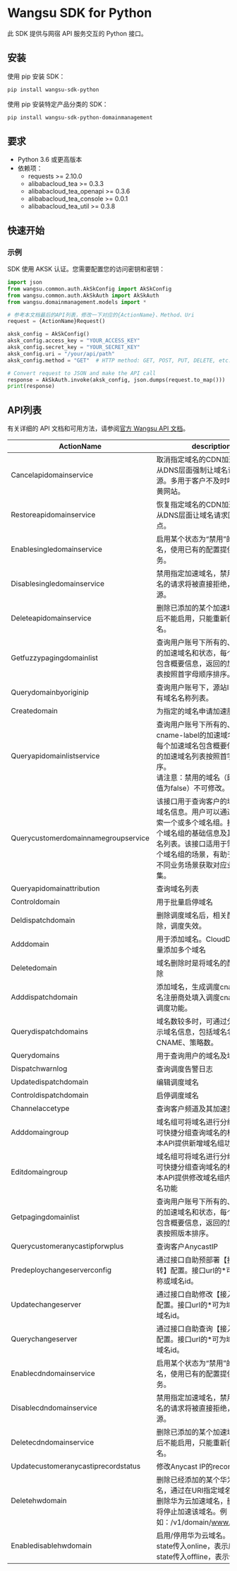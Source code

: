 # Wangsu SDK for Python

此 SDK 提供与网宿 API 服务交互的 Python 接口。

## 安装

使用 pip 安装 SDK：

```bash
pip install wangsu-sdk-python
```
使用 pip 安装特定产品分类的 SDK：

```bash
pip install wangsu-sdk-python-domainmanagement
```


## 要求

- Python 3.6 或更高版本
- 依赖项：
  - requests >= 2.10.0
  - alibabacloud_tea >= 0.3.3
  - alibabacloud_tea_openapi >= 0.3.6
  - alibabacloud_tea_console >= 0.0.1
  - alibabacloud_tea_util >= 0.3.8

## 快速开始

### 示例

SDK 使用 AKSK 认证。您需要配置您的访问密钥和密钥：

```python
import json
from wangsu.common.auth.AkSkConfig import AkSkConfig
from wangsu.common.auth.AkSkAuth import AkSkAuth
from wangsu.domainmanagement.models import *

# 参考本文档最后的API列表，修改一下对应的{ActionName}、Method、Uri
request = {ActionName}Request()

aksk_config = AkSkConfig()
aksk_config.access_key = "YOUR_ACCESS_KEY"
aksk_config.secret_key = "YOUR_SECRET_KEY"
aksk_config.uri = "/your/api/path"
aksk_config.method = "GET"  # HTTP method: GET, POST, PUT, DELETE, etc.

# Convert request to JSON and make the API call
response = AkSkAuth.invoke(aksk_config, json.dumps(request.to_map()))
print(response)

```


## API列表
有关详细的 API 文档和可用方法，请参阅[官方 Wangsu API 文档](https://www.wangsu.com/document/api-doc/Overview?productType=all)。

| ActionName | description | client_methods | uri |
| --- | --- | --- | --- |
| Cancelapidomainservice | 取消指定域名的CDN加速服务，即从DNS层面强制让域名请求直接回源。多用于客户不及时响应处理涉黄网站。 | PUT | /api/domain/*/cancel |
| Restoreapidomainservice | 恢复指定域名的CDN加速服务，即从DNS层面让域名请求回到CDN节点。 | PUT | /api/domain/*/restore |
| Enablesingledomainservice | 启用某个状态为“禁用”的加速域名，使用已有的配置提供加速服务。 | PUT | /api/domain/*/enable |
| Disablesingledomainservice | 禁用指定加速域名，禁用后加速域名的请求将被直接拒绝，不会回源。 | PUT | /api/domain/*/disable |
| Deleteapidomainservice | 删除已添加的某个加速域名。删除后不能启用，只能重新创建加速域名。 | DELETE | /api/domain/* |
| Getfuzzypagingdomainlist | 查询用户账号下所有的、或者指定的加速域名和状态，每个加速域名包含概要信息，返回的加速域名列表按照首字母顺序排序。 | POST | /api/domain/domainList |
| Querydomainbyoriginip | 查询用户账号下，源站IP对应的所有域名名称列表。 | GET | /api/originaldomainlist |
| Createdomain | 为指定的域名申请加速服务 | POST | /api/domain |
| Queryapidomainlistservice | 查询用户账号下所有的、或者指定cname-label的加速域名和状态，每个加速域名包含概要信息，返回的加速域名列表按照首字母顺序排序。<br>请注意：禁用的域名（即enabled值为false）不可修改。 | GET | /api/domain |
| Querycustomerdomainnamegroupservice | 该接口用于查询客户的域名组下的域名信息。用户可以通过该接口检索一个或多个域名组。接口返回每个域名组的基础信息及其包含的域名列表。该接口适用于需要管理多个域名组的场景，有助于用户根据不同业务场景获取对应业务域名集。 | POST | /api/report/domainlist/domain |
| Queryapidomainattribution | 查询域名列表 | GET | /api/domainlist |
| Controldomain | 用于批量启停域名 | POST | /clouddns/Controldomain |
| Deldispatchdomain | 删除调度域名后，相关配置一并删除，调度失效。 | POST | /clouddns/Deldispatchdomain |
| Adddomain | 用于添加域名。CloudDNS支持批量添加多个域名 | POST | /clouddns/Adddomain |
| Deletedomain | 域名删除时是将域名的配置全部删除 | POST | /clouddns/DelDomain |
| Adddispatchdomain | 添加域名，生成调度cname，从域名注册商处填入调度cname，实现调度功能。 | POST | /clouddns/Adddispatchdomain |
| Querydispatchdomains | 域名数较多时，可通过分页查询展示域名信息，包括域名名称、调度CNAME、策略数。 | POST | /clouddns/Querydispatchdomains |
| Querydomains | 用于查询用户的域名及域名信息 | POST | /clouddns/Querydomains |
| Dispatchwarnlog | 查询调度告警日志 | POST | /clouddns/Dispatchwarnlog |
| Updatedispatchdomain | 编辑调度域名 | POST | /clouddns/Updatedispatchdomain |
| Controldispatchdomain | 启停调度域名 | POST | /clouddns/Controldispatchdomain |
| Channelaccetype | 查询客户频道及其加速类型 | POST | /myview/Channelaccetype |
| Adddomaingroup | 域名组可将域名进行分组，便于您可快捷分组查询域名的相关数据。<br>本API提供新增域名组功能 | POST | /api/report/domainlist/domaingroup/add |
| Editdomaingroup | 域名组可将域名进行分组，便于您可快捷分组查询域名的相关数据。<br>本API提供修改域名组内关联的域名功能 | POST | /api/report/domainlist/domaingroup/edit |
| Getpagingdomainlist | 查询用户账号下所有的、或者指定的加速域名和状态，每个加速域名包含概要信息，返回的加速域名列表按照版本排序。<br> | POST | /api/domain/list |
| Querycustomeranycastipforwplus | 查询客户AnycastIP | GET | /api/anycast-ips |
| Predeploychangeserverconfig | 通过接口自助预部署【接入域名跳转】配置。接口url的*可为域名名称或域名id。 | PUT | /api/predeploy/changeserver/* |
| Updatechangeserver | 通过接口自助修改【接入域名跳转】配置。接口url的*可为域名名称或域名id。 | PUT | /api/config/changeserver/* |
| Querychangeserver | 通过接口自助查询【接入域名跳转】配置。接口url的*可为域名名称或域名id。 | GET | /api/config/changeserver/* |
| Enablecdndomainservice | 启用某个状态为“禁用”的加速域名，使用已有的配置提供加速服务。 | PUT | /cdn/domains/*/enable |
| Disablecdndomainservice | 禁用指定加速域名，禁用后加速域名的请求将被直接拒绝，不会回源。 | PUT | /cdn/domains/*/disable |
| Deletecdndomainservice | 删除已添加的某个加速域名。删除后不能启用，只能重新创建加速域名。 | DELETE | /cdn/domains/* |
| Updatecustomeranycastiprecordstatus | 修改Anycast IP的record status | POST | /api/anycast-ips/record-status |
| Deletehwdomain | 删除已经添加的某个华为云加速域名，通过在URI指定域名可以实现删除华为云加速域名，删除后域名将停止加速该域名。例如：/v1/domain/www.test.com。 | DELETE | /v1/domain/* |
| Enabledisablehwdomain | 启用/停用华为云域名。例如：state传入online，表示启用域名。state传入offline，表示停用域名。 | PUT | /v1/domain/*/state |